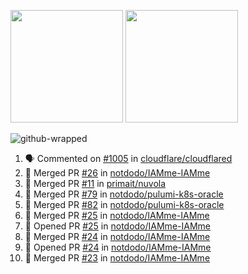 <a href="https://github.com/notdodo"><img src="https://github-readme-stats.vercel.app/api?username=notdodo&count_private=true&theme=dark" height="180" /></a> <a href="https://github.com/notdodo"><img src="https://github-readme-stats.vercel.app/api/top-langs/?username=notdodo&langs_count=8&theme=dark&hide=tex,java,html,css&layout=compact" height="180" /></a>

![github-wrapped](https://github.com/notdodo/notdodo/assets/6991986/7ef19f4d-996d-4ac6-8b4a-ab140e96e4e3)

<!--START_SECTION:activity-->
1. 🗣 Commented on [#1005](https://github.com/cloudflare/cloudflared/issues/1005#issuecomment-1866289621) in [cloudflare/cloudflared](https://github.com/cloudflare/cloudflared)
2. 🎉 Merged PR [#26](https://github.com/notdodo/IAMme-IAMme/pull/26) in [notdodo/IAMme-IAMme](https://github.com/notdodo/IAMme-IAMme)
3. 🎉 Merged PR [#11](https://github.com/primait/nuvola/pull/11) in [primait/nuvola](https://github.com/primait/nuvola)
4. 🎉 Merged PR [#79](https://github.com/notdodo/pulumi-k8s-oracle/pull/79) in [notdodo/pulumi-k8s-oracle](https://github.com/notdodo/pulumi-k8s-oracle)
5. 🎉 Merged PR [#82](https://github.com/notdodo/pulumi-k8s-oracle/pull/82) in [notdodo/pulumi-k8s-oracle](https://github.com/notdodo/pulumi-k8s-oracle)
6. 🎉 Merged PR [#25](https://github.com/notdodo/IAMme-IAMme/pull/25) in [notdodo/IAMme-IAMme](https://github.com/notdodo/IAMme-IAMme)
7. 💪 Opened PR [#25](https://github.com/notdodo/IAMme-IAMme/pull/25) in [notdodo/IAMme-IAMme](https://github.com/notdodo/IAMme-IAMme)
8. 🎉 Merged PR [#24](https://github.com/notdodo/IAMme-IAMme/pull/24) in [notdodo/IAMme-IAMme](https://github.com/notdodo/IAMme-IAMme)
9. 💪 Opened PR [#24](https://github.com/notdodo/IAMme-IAMme/pull/24) in [notdodo/IAMme-IAMme](https://github.com/notdodo/IAMme-IAMme)
10. 🎉 Merged PR [#23](https://github.com/notdodo/IAMme-IAMme/pull/23) in [notdodo/IAMme-IAMme](https://github.com/notdodo/IAMme-IAMme)
<!--END_SECTION:activity-->
